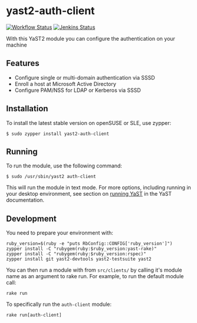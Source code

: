 yast2-auth-client
=================

[![Workflow Status](https://github.com/yast/yast-auth-client/workflows/CI/badge.svg?branch=master)](
https://github.com/yast/yast-auth-client/actions?query=branch%3Amaster)
[![Jenkins Status](https://ci.opensuse.org/buildStatus/icon?job=yast-yast-auth-client-master)](
https://ci.opensuse.org/view/Yast/job/yast-yast-auth-client-master/)


With this YaST2 module you can configure the authentication on your machine

Features
--------

  * Configure single or multi-domain authentication via SSSD
  * Enroll a host at Microsoft Active Directory
  * Configure PAM/NSS for LDAP or Kerberos via SSSD

Installation
------------

To install the latest stable version on openSUSE or SLE, use zypper:

    $ sudo zypper install yast2-auth-client

Running
-------

To run the module, use the following command:

    $ sudo /usr/sbin/yast2 auth-client

This will run the module in text mode. For more options, including running in
your desktop environment, see section on [running YaST](https://en.opensuse.org/SDB:Starting_YaST) in the YaST documentation.


Development
-----------

You need to prepare your environment with:

```
ruby_version=$(ruby -e "puts RbConfig::CONFIG['ruby_version']")
zypper install -C "rubygem(ruby:$ruby_version:yast-rake)"
zypper install -C "rubygem(ruby:$ruby_version:rspec)"
zypper install git yast2-devtools yast2-testsuite yast2
```

You can then run a module with from `src/clients/` by calling it's module name as an argument
to rake run. For example, to run the default module call:

```
rake run
```

To specifically run the `auth-client` module:

```
rake run[auth-client]
```

